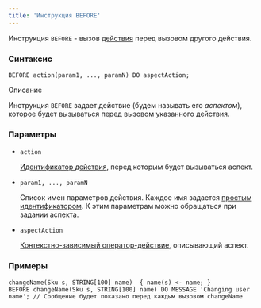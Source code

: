 ```yaml
---
title: 'Инструкция BEFORE'
---
```


Инструкция `BEFORE` - вызов [действия](Actions.md) перед вызовом другого действия. 

### Синтаксис

    BEFORE action(param1, ..., paramN) DO aspectAction;

Описание

Инструкция `BEFORE` задает действие (будем называть его *аспектом*), которое будет вызываться перед вызовом указанного действия.

### Параметры

- `action`

    [Идентификатор действия](IDs.md#propertyid-broken), перед которым будет вызываться аспект.

- `param1, ..., paramN`

    Список имен параметров действия. Каждое имя задается [простым идентификатором](IDs.md#id-broken). К этим параметрам можно обращаться при задании аспекта.

- `aspectAction`

    [Контекстно-зависимый оператор-действие](Action_operator.md#contextdependent), описывающий аспект.

### Примеры

```lsf
changeName(Sku s, STRING[100] name)  { name(s) <- name; }
BEFORE changeName(Sku s, STRING[100] name) DO MESSAGE 'Changing user name'; // Сообщение будет показано перед каждым вызовом changeName
```
